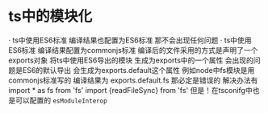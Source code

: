 # ts中的模块化
· ts中使用ES6标准 编译结果也配置为ES6标准 那不会出现任何问题
· ts中使用ES6标准 编译结果配置为commonjs标准 编译后的文件采用的方式是声明了一个exports对象 将ts中使用ES6导出的模块 生成为exports中的一个属性 会出现的问题是ES6的默认导出 会生成为exports.default这个属性 例如node中fs模块是用commonjs标准写的 编译结果为 exports.default.fs 那必定是错误的 解决办法有 
import * as fs from 'fs' 
import {readFileSync} from 'fs'
但是！在tsconifg中也是可以配置的 `esModuleInterop`

